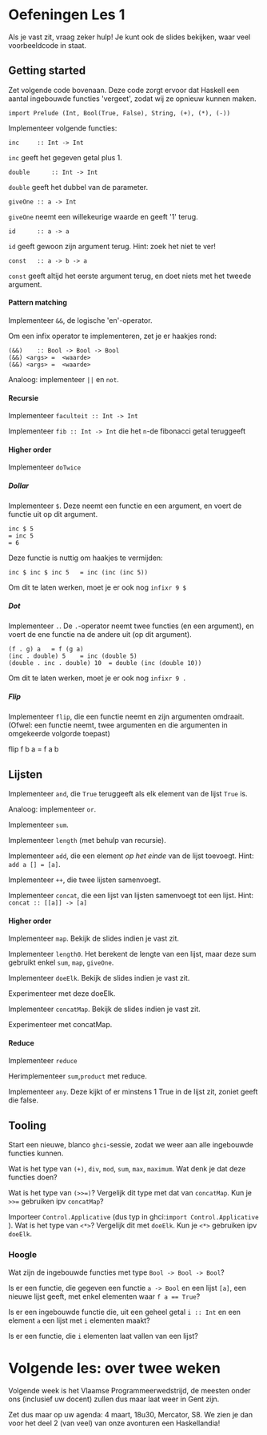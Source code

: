 Oefeningen Les 1
================

Als je vast zit, vraag zeker hulp! Je kunt ook de slides bekijken, waar veel voorbeeldcode in staat.

Getting started
---------------

Zet volgende code bovenaan. Deze code zorgt ervoor dat Haskell een aantal ingebouwde functies 'vergeet', zodat wij ze opnieuw kunnen maken.

    import Prelude (Int, Bool(True, False), String, (+), (*), (-))

Implementeer volgende functies:

    inc		:: Int -> Int

````inc```` geeft het gegeven getal plus 1.


    double		:: Int -> Int

````double```` geeft het dubbel van de parameter.

    giveOne	:: a -> Int

````giveOne```` neemt een willekeurige waarde en geeft '1' terug.

    id		:: a -> a

````id```` geeft gewoon zijn argument terug. Hint: zoek het niet te ver!

    const	:: a -> b -> a

````const```` geeft altijd het eerste argument terug, en doet niets met het tweede argument.

#### Pattern matching

Implementeer ````&&````, de logische 'en'-operator.

Om een infix operator te implementeren, zet je er haakjes rond:

    (&&)	:: Bool -> Bool -> Bool
    (&&) <args>	=  <waarde>
    (&&) <args>	=  <waarde>



Analoog: implementeer ````||```` en ````not````.

#### Recursie

Implementeer ````faculteit :: Int -> Int````

Implementeer ````fib :: Int -> Int```` die het ````n````-de fibonacci getal teruggeeft

#### Higher order

Implementeer ````doTwice````

##### Dollar



Implementeer ````$````. Deze neemt een functie en een argument, en voert de functie uit op dit argument.

    inc $ 5
    = inc 5
    = 6

Deze functie is nuttig om haakjes te vermijden:

    inc $ inc $ inc 5	= inc (inc (inc 5))

Om dit te laten werken, moet je er ook nog ````infixr 9 $````


##### Dot


Implementeer ````.````. De ````.````-operator neemt twee functies (en een argument), en voert de ene functie na de andere uit (op dit argument).

    (f . g) a	= f (g a)
    (inc . double) 5	= inc (double 5)
    (double . inc . double) 10	= double (inc (double 10))

Om dit te laten werken, moet je er ook nog ````infixr 9 .````


##### Flip

Implementeer ````flip````, die een functie neemt en zijn argumenten omdraait. (Ofwel: een functie neemt, twee argumenten en die argumenten in omgekeerde volgorde toepast)

   flip f b a	= f a b


Lijsten
-------

Implementeer ````and````, die ````True```` teruggeeft als elk element van de lijst ````True```` is.

Analoog: implementeer ````or````.

Implementeer ````sum````.

Implementeer ````length```` (met behulp van recursie).

Implementeer ````add````, die een element _op het einde_ van de lijst toevoegt. Hint: ````add a [] = [a]````.

Implementeer ````++````, die twee lijsten samenvoegt.

Implementeer ````concat````, die een lijst van lijsten samenvoegt tot een lijst. Hint: ````concat :: [[a]] -> [a]````

#### Higher order

Implementeer ````map````. Bekijk de slides indien je vast zit.

Implementeer ````length0````. Het berekent de lengte van een lijst, maar deze sum gebruikt enkel ````sum````, ````map````, ````giveOne````.

Implementeer ````doeElk````. Bekijk de slides indien je vast zit.

Experimenteer met deze doeElk.

Implementeer ````concatMap````. Bekijk de slides indien je vast zit.

Experimenteer met concatMap.

#### Reduce

Implementeer  ````reduce````

Herimplementeer ````sum````,````product```` met reduce.

Implementeer  ````any````. Deze kijkt of er minstens 1 True in de lijst zit, zoniet geeft die false.


Tooling
-------

Start een nieuwe, blanco ````ghci````-sessie, zodat we weer aan alle ingebouwde functies kunnen.

Wat is het type van ````(+)````, ````div````, ````mod````, ````sum````, ````max````, ````maximum````. Wat denk je dat deze functies doen?

Wat is het type van ````(>>=)````? Vergelijk dit type met dat van ````concatMap````. Kun je ````>>=```` gebruiken ipv ````concatMap````?

Importeer ````Control.Applicative```` (dus typ in ghci:````import Control.Applicative```` ).
Wat is het type van ````<*>````? Vergelijk dit met ````doeElk````. Kun je ````<*>```` gebruiken ipv ````doeElk````.


### Hoogle

Wat zijn de ingebouwde functies met type ````Bool -> Bool -> Bool````?

Is er een functie, die gegeven een functie ````a -> Bool```` en een lijst ````[a]````, een nieuwe lijst geeft, met enkel elementen waar ````f a == True````?

Is er een ingebouwde functie die, uit een geheel getal ````i :: Int```` en een element ````a````  een lijst met ````i```` elementen maakt?

Is er een functie, die ````i```` elementen laat vallen van een lijst?

# Volgende les: over twee weken

Volgende week is het Vlaamse Programmeerwedstrijd, de meesten onder ons (inclusief uw docent) zullen dus maar laat weer in Gent zijn.

Zet dus maar op uw agenda: 4 maart, 18u30, Mercator, S8. We zien je dan voor het deel 2 (van veel) van onze avonturen een Haskellandia!
